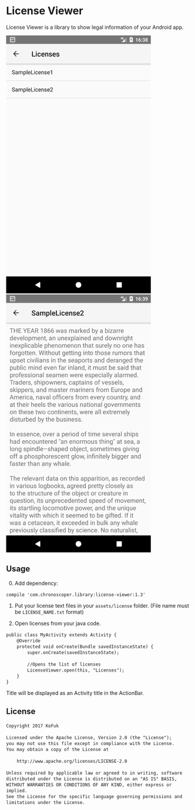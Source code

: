 # License Viewer
License Viewer is a library to show legal information of your Android app.

![Shows list of licenses](images/1.png) ![Shows text of license](images/2.png)

## Usage
0. Add dependency:
```
compile 'com.chronoscoper.library:license-viewer:1.3'
```

1. Put your license text files in your `assets/license` folder. (File name must be `LICENSE_NAME.txt` format)

2. Open licenses from your java code.
```
public class MyActivity extends Activity {
    @Override
    protected void onCreate(Bundle savedInstanceState) {
        super.onCreate(savedInstanceState);

        //Opens the list of licenses
        LicenseViewer.open(this, "Licenses");
    }
}
```
Title will be displayed as an Activity title in the ActionBar.

## License
```
Copyright 2017 KoFuk

Licensed under the Apache License, Version 2.0 (the "License");
you may not use this file except in compliance with the License.
You may obtain a copy of the License at

    http://www.apache.org/licenses/LICENSE-2.0

Unless required by applicable law or agreed to in writing, software
distributed under the License is distributed on an "AS IS" BASIS,
WITHOUT WARRANTIES OR CONDITIONS OF ANY KIND, either express or implied.
See the License for the specific language governing permissions and
limitations under the License.
```
